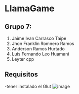 # LlamaGame
## Grupo 7:
1. Jaime Ivan Carrasco Taipe
2. Jhon Franklin Romnero Ramos
3. Anderson Ramos Hurtado
4. Luis Fernando Leo Huamani
5. Leyter cpp

## Requisitos
-tener instalado el Glut
![image](https://user-images.githubusercontent.com/90803482/209486329-2163e881-f1d8-43a0-b4dd-438aafa5f051.png)

